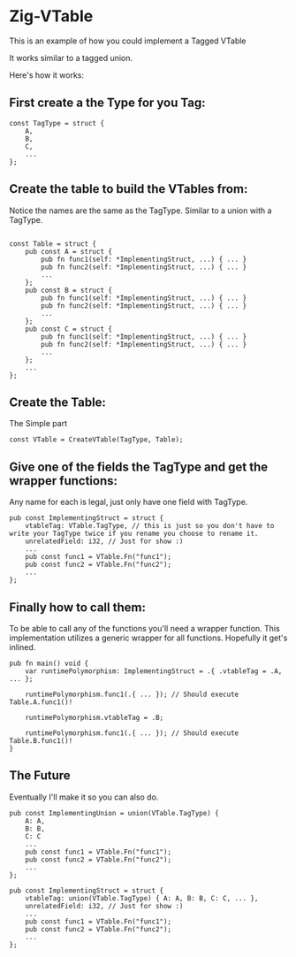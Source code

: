 # Zig-VTable

This is an example of how you could implement a Tagged VTable

It works similar to a tagged union.

Here's how it works:

## First create a the Type for you Tag:
```Zig
const TagType = struct {
    A,
    B,
    C,
    ...
};
```

## Create the table to build the VTables from:
Notice the names are the same as the TagType. Similar to a union with a TagType.
```Zig

const Table = struct {
    pub const A = struct {
        pub fn func1(self: *ImplementingStruct, ...) { ... }
        pub fn func2(self: *ImplementingStruct, ...) { ... }
        ...
    };
    pub const B = struct {
        pub fn func1(self: *ImplementingStruct, ...) { ... }
        pub fn func2(self: *ImplementingStruct, ...) { ... }
        ...
    };
    pub const C = struct {
        pub fn func1(self: *ImplementingStruct, ...) { ... }
        pub fn func2(self: *ImplementingStruct, ...) { ... }
        ...
    };
    ...
};
```

## Create the Table:
The Simple part
```Zig
const VTable = CreateVTable(TagType, Table);
```

## Give one of the fields the TagType and get the wrapper functions:
Any name for each is legal, just only have one field with TagType.
```Zig
pub const ImplementingStruct = struct {
    vtableTag: VTable.TagType, // this is just so you don't have to write your TagType twice if you rename you choose to rename it.
    unrelatedField: i32, // Just for show :)
    ...
    pub const func1 = VTable.Fn("func1");
    pub const func2 = VTable.Fn("func2");
    ...
};
```

## Finally how to call them:
To be able to call any of the functions you'll need a wrapper function. This implementation utilizes a generic wrapper for all functions. Hopefully it get's inlined.
```Zig
pub fn main() void {
    var runtimePolymorphism: ImplementingStruct = .{ .vtableTag = .A, ... }; 
    
    runtimePolymorphism.func1(.{ ... }); // Should execute Table.A.func1()!
    
    runtimePolymorphism.vtableTag = .B;
    
    runtimePolymorphism.func1(.{ ... }); // Should execute Table.B.func1()!
}
```

## The Future
Eventually I'll make it so you can also do. 
```Zig
pub const ImplementingUnion = union(VTable.TagType) {
    A: A,
    B: B,
    C: C
    ...
    pub const func1 = VTable.Fn("func1");
    pub const func2 = VTable.Fn("func2");
    ...
};

pub const ImplementingStruct = struct {
    vtableTag: union(VTable.TagType) { A: A, B: B, C: C, ... }, 
    unrelatedField: i32, // Just for show :)
    ...
    pub const func1 = VTable.Fn("func1");
    pub const func2 = VTable.Fn("func2");
    ...
};
```


